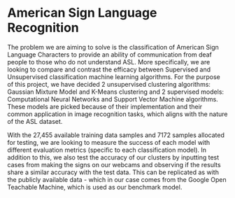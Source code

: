 # American Sign Language Recognition 

The problem we are aiming to solve is the classification of American Sign Language Characters to provide an ability of communication from deaf people to those who do not understand ASL. More specifically, we are looking to compare and contrast the efficacy between Supervised and Unsupervised classification machine learning algorithms. For the purpose of this project, we have decided 2 unsupervised clustering algorithms: Gaussian Mixture Model and K-Means clustering and 2 supervised models: Computational Neural Networks and Support Vector Machine algorithms. These models are picked because of their implementation and their common application in image recognition tasks, which aligns with the nature of the ASL dataset.

With the 27,455 available training data samples and 7172 samples allocated for testing, we are looking to measure the success of each model with different evaluation metrics (specific to each classification model). In addition to this, we also test the accuracy of our clusters by inputting test cases from making the signs on our webcams and observing if the results share a similar accuracy with the test data. This can be replicated as with the publicly available data - which in our case comes from the Google Open Teachable Machine, which is used as our benchmark model.
